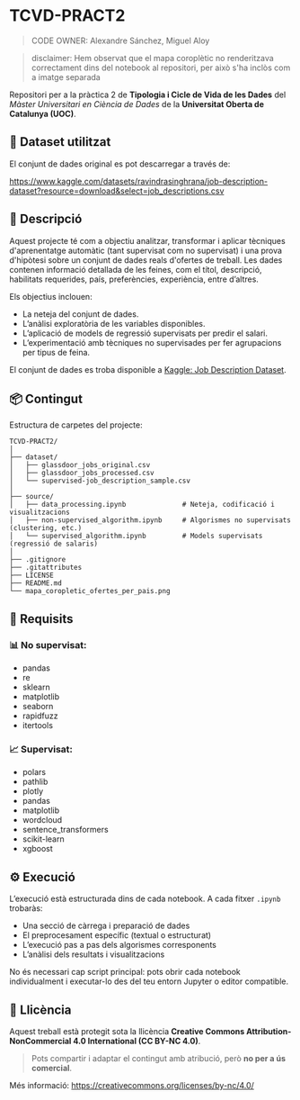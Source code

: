 # TCVD-PRACT2

> CODE OWNER: Alexandre Sánchez, Miguel Aloy

> disclaimer: Hem observat que el mapa coroplètic no renderitzava correctament dins del notebook al repositori, per això s'ha inclòs com a imatge separada

Repositori per a la pràctica 2 de **Tipologia i Cicle de Vida de les Dades** del *Màster Universitari en Ciència de Dades* de la **Universitat Oberta de Catalunya (UOC)**.

## :scroll: Dataset utilitzat

El conjunt de dades original es pot descarregar a través de:

https://www.kaggle.com/datasets/ravindrasinghrana/job-description-dataset?resource=download&select=job_descriptions.csv


## 🧠 Descripció

Aquest projecte té com a objectiu analitzar, transformar i aplicar tècniques d'aprenentatge automàtic (tant supervisat com no supervisat) i una prova d'hipòtesi sobre un conjunt de dades reals d'ofertes de treball. Les dades contenen informació detallada de les feines, com el títol, descripció, habilitats requerides, país, preferències, experiència, entre d’altres.

Els objectius inclouen:
- La neteja del conjunt de dades.
- L’anàlisi exploratòria de les variables disponibles.
- L’aplicació de models de regressió supervisats per predir el salari.
- L’experimentació amb tècniques no supervisades per fer agrupacions per tipus de feina.

El conjunt de dades es troba disponible a [Kaggle: Job Description Dataset](https://www.kaggle.com/datasets/ravindrasinghrana/job-description-dataset?resource=download&select=job_descriptions.csv).


## 📦 Contingut

Estructura de carpetes del projecte:

```
TCVD-PRACT2/
│
├── dataset/
│   ├── glassdoor_jobs_original.csv
│   ├── glassdoor_jobs_processed.csv
│   └── supervised-job_description_sample.csv
│
├── source/
│   ├── data_processing.ipynb              # Neteja, codificació i visualitzacions
│   ├── non-supervised_algorithm.ipynb     # Algorismes no supervisats (clustering, etc.)
│   └── supervised_algorithm.ipynb         # Models supervisats (regressió de salaris)
│
├── .gitignore
├── .gitattributes
├── LICENSE
├── README.md
└── mapa_coropletic_ofertes_per_pais.png
```


## 🔧 Requisits

### 📊 No supervisat:
- pandas
- re
- sklearn
- matplotlib
- seaborn
- rapidfuzz
- itertools

### 📈 Supervisat:
- polars
- pathlib
- plotly
- pandas
- matplotlib
- wordcloud
- sentence_transformers
- scikit-learn
- xgboost


## ⚙️ Execució

L’execució està estructurada dins de cada notebook. A cada fitxer `.ipynb` trobaràs:
- Una secció de càrrega i preparació de dades
- El preprocesament específic (textual o estructurat)
- L’execució pas a pas dels algorismes corresponents
- L’anàlisi dels resultats i visualitzacions

No és necessari cap script principal: pots obrir cada notebook individualment i executar-lo des del teu entorn Jupyter o editor compatible.

## 📄 Llicència

Aquest treball està protegit sota la llicència **Creative Commons Attribution-NonCommercial 4.0 International (CC BY-NC 4.0)**.

> Pots compartir i adaptar el contingut amb atribució, però **no per a ús comercial**.

Més informació: https://creativecommons.org/licenses/by-nc/4.0/